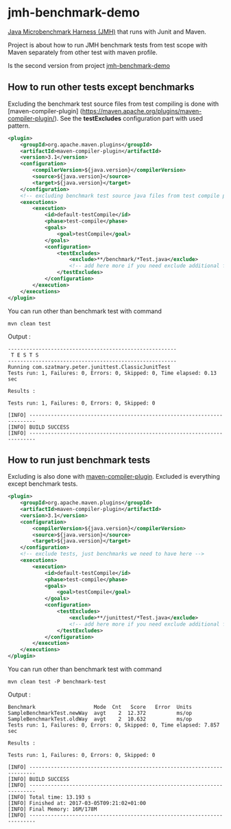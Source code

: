 # jmh-benchmark-demo
[Java Microbenchmark Harness (JMH)](http://openjdk.java.net/projects/code-tools/jmh/) that runs with Junit and Maven.

Project is about how to run JMH benchmark tests from test scope with Maven separately from other
test with maven profile.

Is the second version from project [jmh-benchmark-demo](https://github.com/peterszatmary/jmh-benchmark-demo)


## How to run other tests except benchmarks

Excluding the benchmark test source files from test compiling is done with [maven-compiler-plugin]
(https://maven.apache.org/plugins/maven-compiler-plugin/). See the **testExcludes** configuration
 part with used pattern.

```xml
<plugin>
    <groupId>org.apache.maven.plugins</groupId>
    <artifactId>maven-compiler-plugin</artifactId>
    <version>3.1</version>
    <configuration>
        <compilerVersion>${java.version}</compilerVersion>
        <source>${java.version}</source>
        <target>${java.version}</target>
    </configuration>
    <!-- excluding benchmark test source java files from test compile phase -->
    <executions>
        <execution>
            <id>default-testCompile</id>
            <phase>test-compile</phase>
            <goals>
                <goal>testCompile</goal>
            </goals>
            <configuration>
                <testExcludes>
                    <exclude>**/benchmark/*Test.java</exclude>
                    <!-- add here more if you need exclude additional files -->
                </testExcludes>
            </configuration>
        </execution>
    </executions>
</plugin>
```

You can run other than benchmark test with command
```
mvn clean test
```

Output :

```
-------------------------------------------------------
 T E S T S
-------------------------------------------------------
Running com.szatmary.peter.junittest.ClassicJunitTest
Tests run: 1, Failures: 0, Errors: 0, Skipped: 0, Time elapsed: 0.13 sec

Results :

Tests run: 1, Failures: 0, Errors: 0, Skipped: 0

[INFO] ------------------------------------------------------------------------
[INFO] BUILD SUCCESS
[INFO] ------------------------------------------------------------------------
```


## How to run just benchmark tests

Excluding is also done with [maven-compiler-plugin](https://maven.apache.org/plugins/maven-compiler-plugin/).
Excluded is everything except benchmark tests.


```xml
<plugin>
    <groupId>org.apache.maven.plugins</groupId>
    <artifactId>maven-compiler-plugin</artifactId>
    <version>3.1</version>
    <configuration>
        <compilerVersion>${java.version}</compilerVersion>
        <source>${java.version}</source>
        <target>${java.version}</target>
    </configuration>
    <!-- exclude tests, just benchmarks we need to have here -->
    <executions>
        <execution>
            <id>default-testCompile</id>
            <phase>test-compile</phase>
            <goals>
                <goal>testCompile</goal>
            </goals>
            <configuration>
                <testExcludes>
                    <exclude>**/junittest/*Test.java</exclude>
                    <!-- add here more if you need exclude additional files -->
                </testExcludes>
            </configuration>
        </execution>
    </executions>
</plugin>
```

You can run other than benchmark test with command
```
mvn clean test -P benchmark-test
```

Output :

```
Benchmark                   Mode  Cnt   Score   Error  Units
SampleBenchmarkTest.newWay  avgt    2  12.372          ms/op
SampleBenchmarkTest.oldWay  avgt    2  10.632          ms/op
Tests run: 1, Failures: 0, Errors: 0, Skipped: 0, Time elapsed: 7.857 sec

Results :

Tests run: 1, Failures: 0, Errors: 0, Skipped: 0

[INFO] ------------------------------------------------------------------------
[INFO] BUILD SUCCESS
[INFO] ------------------------------------------------------------------------
[INFO] Total time: 13.193 s
[INFO] Finished at: 2017-03-05T09:21:02+01:00
[INFO] Final Memory: 16M/178M
[INFO] ------------------------------------------------------------------------
```